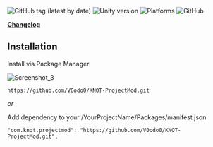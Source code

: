 ![GitHub tag (latest by date)](https://img.shields.io/github/v/tag/V0odo0/KNOT-ProjectMod?label=release)
![Unity version](https://img.shields.io/badge/Unity-2020.3%2B-blue)
![Platforms](https://img.shields.io/badge/platforms-all-blue)
![GitHub](https://img.shields.io/github/license/V0odo0/KNOT-Localization?label=license)

**[Changelog](https://github.com/V0odo0/KNOT-ProjectMod/blob/main/CHANGELOG.md)**

## Installation

Install via Package Manager

![Screenshot_3](https://user-images.githubusercontent.com/10213769/162617479-51c3d2d5-8573-44a2-bc56-8c68d09183f1.png)

```
https://github.com/V0odo0/KNOT-ProjectMod.git
```

*or*

Add dependency to your /YourProjectName/Packages/manifest.json

```
"com.knot.projectmod": "https://github.com/V0odo0/KNOT-ProjectMod.git",
```

